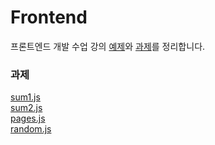 # Frontend 

프론트엔드 개발 수업 강의 [예제](https://github.com/hyerin6/Frontend)와 [과제](https://github.com/hyerin6/Frontend/tree/master/hw)를 정리합니다.   

### 과제  
[sum1.js](https://github.com/hyerin6/Frontend/blob/master/hw/src/2020-03-24/sum1.js)  
[sum2.js](https://github.com/hyerin6/Frontend/blob/master/hw/src/2020-03-24/sum2.js)  
[pages.js](https://github.com/hyerin6/Frontend/blob/master/hw/src/2020-03-24/pages.js)  
[random.js](https://github.com/hyerin6/Frontend/blob/master/hw/src/2020-03-24/random.js)  
